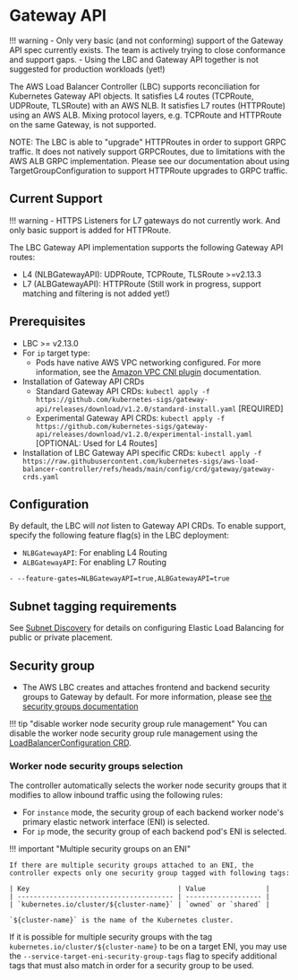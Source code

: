 # Gateway API

!!! warning
    - Only very basic (and not conforming) support of the Gateway API spec currently exists. The team is actively trying to close conformance and support gaps.
    - Using the LBC and Gateway API together is not suggested for production workloads (yet!)


The AWS Load Balancer Controller (LBC) supports reconciliation for Kubernetes Gateway API objects. It satisfies
L4 routes (TCPRoute, UDPRoute, TLSRoute) with an AWS NLB. It satisfies L7 routes (HTTPRoute) using an AWS ALB.
Mixing protocol layers, e.g. TCPRoute and HTTPRoute on the same Gateway, is not supported.


NOTE: The LBC is able to "upgrade" HTTPRoutes in order to support GRPC traffic. It does not natively support GRPCRoutes,
due to limitations with the AWS ALB GRPC implementation. Please see our documentation about using TargetGroupConfiguration
to support HTTPRoute upgrades to GRPC traffic.


## Current Support

!!! warning
    - HTTPS Listeners for L7 gateways do not currently work. And only basic support is added for HTTPRoute.

The LBC Gateway API implementation supports the following Gateway API routes:

* L4 (NLBGatewayAPI): UDPRoute, TCPRoute, TLSRoute >=v2.13.3
* L7 (ALBGatewayAPI): HTTPRoute (Still work in progress, support matching and filtering is not added yet!)

## Prerequisites
* LBC >= v2.13.0
* For `ip` target type:
    * Pods have native AWS VPC networking configured. For more information, see the [Amazon VPC CNI plugin](https://github.com/aws/amazon-vpc-cni-k8s#readme) documentation.
* Installation of Gateway API CRDs
    * Standard Gateway API CRDs: `kubectl apply -f https://github.com/kubernetes-sigs/gateway-api/releases/download/v1.2.0/standard-install.yaml` [REQUIRED]
    * Experimental Gateway API CRDs: `kubectl apply -f https://github.com/kubernetes-sigs/gateway-api/releases/download/v1.2.0/experimental-install.yaml` [OPTIONAL: Used for L4 Routes]
* Installation of LBC Gateway API specific CRDs: `kubectl apply -f https://raw.githubusercontent.com/kubernetes-sigs/aws-load-balancer-controller/refs/heads/main/config/crd/gateway/gateway-crds.yaml`

## Configuration

By default, the LBC will _not_ listen to Gateway API CRDs. To enable support, specify the following feature flag(s) in the LBC deployment:

* `NLBGatewayAPI`: For enabling L4 Routing
* `ALBGatewayAPI`: For enabling L7 Routing

```
- --feature-gates=NLBGatewayAPI=true,ALBGatewayAPI=true
```

## Subnet tagging requirements
See [Subnet Discovery](../../deploy/subnet_discovery.md) for details on configuring Elastic Load Balancing for public or private placement.

## Security group
- The AWS LBC creates and attaches frontend and backend security groups to Gateway by default. For more information, please see [the security groups documentation](../../deploy/security_groups.md)

!!! tip "disable worker node security group rule management"
You can disable the worker node security group rule management using the [LoadBalancerConfiguration CRD](./loadbalancerconfig.md).

### Worker node security groups selection
The controller automatically selects the worker node security groups that it modifies to allow inbound traffic using the following rules:

* For `instance` mode, the security group of each backend worker node's primary elastic network interface (ENI) is selected.
* For `ip` mode, the security group of each backend pod's ENI is selected.

!!! important "Multiple security groups on an ENI"

    If there are multiple security groups attached to an ENI, the controller expects only one security group tagged with following tags:

    | Key                                     | Value               |
    | --------------------------------------- | ------------------- |
    | `kubernetes.io/cluster/${cluster-name}` | `owned` or `shared` |

    `${cluster-name}` is the name of the Kubernetes cluster.

If it is possible for multiple security groups with the tag `kubernetes.io/cluster/${cluster-name}` to be on a target ENI, you may use the `--service-target-eni-security-group-tags` flag to specify additional tags that must also match in order for a security group to be used.